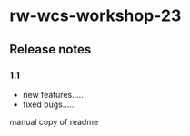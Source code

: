# rw-wcs-workshop-23

## Release notes

### 1.1

- new features.....
- fixed bugs.....


manual copy of readme